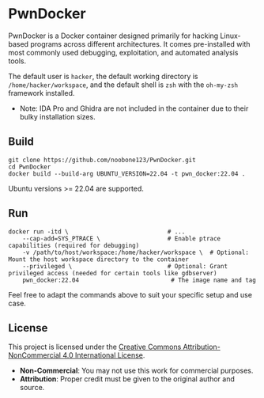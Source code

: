 # PwnDocker
PwnDocker is a Docker container designed primarily for hacking Linux-based programs across different architectures. It comes pre-installed with most commonly used debugging, exploitation, and automated analysis tools.

The default user is `hacker`, the default working directory is `/home/hacker/workspace`, and the default shell is `zsh` with the `oh-my-zsh` framework installed.

- Note: IDA Pro and Ghidra are not included in the container due to their bulky installation sizes.


## Build
```shell
git clone https://github.com/noobone123/PwnDocker.git
cd PwnDocker
docker build --build-arg UBUNTU_VERSION=22.04 -t pwn_docker:22.04 .
```
Ubuntu versions >= 22.04 are supported.

## Run
```shell
docker run -itd \                            # ...
    --cap-add=SYS_PTRACE \                   # Enable ptrace capabilities (required for debugging)
    -v /path/to/host/workspace:/home/hacker/workspace \  # Optional: Mount the host workspace directory to the container
    --privileged \                           # Optional: Grant privileged access (needed for certain tools like gdbserver)
    pwn_docker:22.04                          # The image name and tag
```
Feel free to adapt the commands above to suit your specific setup and use case.

## License
This project is licensed under the [Creative Commons Attribution-NonCommercial 4.0 International License](https://creativecommons.org/licenses/by-nc/4.0/).  
- **Non-Commercial**: You may not use this work for commercial purposes.  
- **Attribution**: Proper credit must be given to the original author and source.
